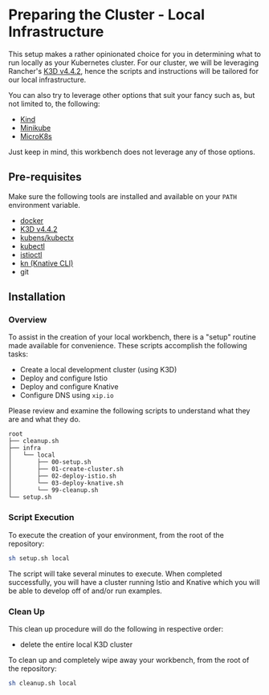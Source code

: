 # Preparing the Cluster - Local Infrastructure

This setup makes a rather opinionated choice for you in determining what to run locally as your Kubernetes cluster. For our cluster, we will be leveraging Rancher's [K3D v4.4.2](https://k3d.io/), hence the scripts and instructions will be tailored for our local infrastructure. 

You can also try to leverage other options that suit your fancy such as, but not limited to, the following: 

- [Kind](https://kind.sigs.k8s.io/)
- [Minikube](https://minikube.sigs.k8s.io/docs/start/)
- [MicroK8s](https://microk8s.io/)

Just keep in mind, this workbench does not leverage any of those options. 

## Pre-requisites

Make sure the following tools are installed and available on your `PATH` environment variable. 

- [docker](https://docs.docker.com/get-docker/)
- [K3D v4.4.2](https://k3d.io/) 
- [kubens/kubectx](https://github.com/ahmetb/kubectx)
- [kubectl](https://kubernetes.io/docs/tasks/tools/install-kubectl/)
- [istioctl](https://istio.io/latest/docs/ops/diagnostic-tools/istioctl/)
- [kn (Knative CLI)](https://knative.dev/docs/install/install-kn/)
- git

## Installation

### Overview

To assist in the creation of your local workbench, there is a "setup" routine made available for convenience. These scripts accomplish the following tasks: 

- Create a local development cluster (using K3D)
- Deploy and configure Istio
- Deploy and configure Knative
- Configure DNS using `xip.io`

Please review and examine the following scripts to understand what they are and what they do. 

```
root
├── cleanup.sh
├── infra
│   └── local
│       ├── 00-setup.sh
│       ├── 01-create-cluster.sh
│       ├── 02-deploy-istio.sh
│       └── 03-deploy-knative.sh
│       └── 99-cleanup.sh
└── setup.sh
```

### Script Execution

To execute the creation of your environment, from the root of the repository: 

```bash
sh setup.sh local
```

The script will take several minutes to execute. When completed successfully, you will have a cluster running Istio and Knative which you will be able to develop off of and/or run examples. 

### Clean Up

This clean up procedure will do the following in respective order: 

- delete the entire local K3D cluster

To clean up and completely wipe away your workbench, from the root of the repository: 

```bash
sh cleanup.sh local
```

